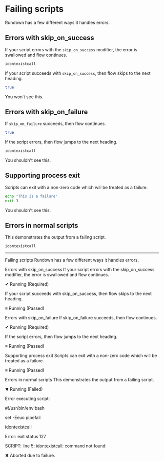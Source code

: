 # Failing scripts

Rundown has a few different ways it handles errors.

## Errors with skip_on_success

If your script errors with the `skip_on_success` modifier, the error is swallowed and flow continues.

``` bash skip_on_success
idontexistcall
```

If your script succeeds with `skip_on_success`, then flow skips to the next heading.

``` bash skip_on_success
true
```

You won't see this.

## Errors with skip_on_failure

If `skip_on_failure` succeeds, then flow continues.

``` bash skip_on_failure
true
```

If the script errors, then flow jumps to the next heading.

``` bash skip_on_failure
idontexistcall
```

You shouldn't see this.

## Supporting process exit

Scripts can exit with a non-zero code which will be treated as a failure.

``` bash skip_on_failure
echo "This is a failure"
exit 1
```

You shouldn't see this.

## Errors in normal scripts

This demonstrates the output from a failing script.

``` bash
idontexistcall
```

-----

Failing scripts
Rundown has a few different ways it handles errors.

  Errors with skip_on_success
  If your script errors with the skip_on_success modifier, the error is swallowed and flow continues.

  ✔ Running (Required)

  If your script succeeds with skip_on_success, then flow skips to the next heading.

  ≡ Running (Passed)

  Errors with skip_on_failure
  If skip_on_failure succeeds, then flow continues.

  ✔ Running (Required)

  If the script errors, then flow jumps to the next heading.

  ≡ Running (Passed)

  Supporting process exit
  Scripts can exit with a non-zero code which will be treated as a failure.

  ≡ Running (Passed)

  Errors in normal scripts
  This demonstrates the output from a failing script.

  ✖ Running (Failed)


Error executing script:

#!/usr/bin/env bash

set -Eeuo pipefail

idontexistcall


Error: exit status 127

SCRIPT: line 5: idontexistcall: command not found

✖ Aborted due to failure.
